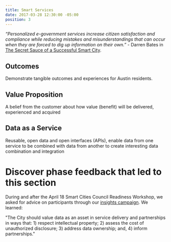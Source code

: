 ```yaml
---
title: Smart Services
date: 2017-03-28 12:30:00 -05:00
position: 3
---
```


*“Personalized e-government services increase citizen satisfaction and compliance while reducing mistakes and misunderstandings that can occur when they are forced to dig up information on their own.”* - Darren Bates in [The Secret Sauce of a Successful Smart City](https://austinstartups.com/the-secret-sauce-of-a-successful-smart-city-2b4967f70f71).

## Outcomes
Demonstrate tangible outcomes and experiences for Austin residents.

## Value Proposition
A belief from the customer about how value (benefit) will be delivered, experienced and acquired

## Data as a Service
Reusable, open data and open interfaces (APIs), enable data from one service to be combined with data from another to create interesting data combination and integration

# Discover phase feedback that led to this section

During and after the April 18 Smart Cities Council Readiness Workshop, we asked for advice on participants through our [insights campaign](http://insights.austintexas.gov/Austin/1001/insights). We learned:

"The City should value data as an asset in service delivery and partnerships in ways that: 1) respect intellectual property; 2) assess the cost of unauthorized disclosure; 3) address data ownership; and, 4) inform partnerships."


